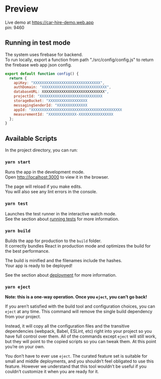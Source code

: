 # Preview
Live demo  at https://car-hire-demo.web.app  
pin: 9460

## Running in test mode
The system uses firebase for backend.  
To run locally, export a function from path "./src/config/config.js" to return the firebase web app json config.
```js
export default function config() {
  return {
    apiKey: "XXXXXXXXXXXXXXXXXXXXXXXXXXXXXXX",
    authDomain: "XXXXXXXXXXXXXXXXXXXXXXXXXXXXXX",
    databaseURL: XXXXXXXXXXXXXXXXXXXXXXXXXXXXX",
    projectId: "XXXXXXXXXXXXXXXXXXXXXXXXXXXXX
    storageBucket: "XXXXXXXXXXXXXXXXXX
    messagingSenderId: "XXXXXXXXXXXXXX
    appId: "XXXXXXXXXXXXXXXXXXXXXXXXXXXXXXXXXXXXXXXXXX
    measurementId: "XXXXXXXXXXXXX-XXXXXXXXXXXXXXXX
  };
}
```

## Available Scripts

In the project directory, you can run:

### `yarn start`

Runs the app in the development mode.\
Open [http://localhost:3000](http://localhost:3000) to view it in the browser.

The page will reload if you make edits.\
You will also see any lint errors in the console.

### `yarn test`

Launches the test runner in the interactive watch mode.\
See the section about [running tests](https://facebook.github.io/create-react-app/docs/running-tests) for more information.

### `yarn build`

Builds the app for production to the `build` folder.\
It correctly bundles React in production mode and optimizes the build for the best performance.

The build is minified and the filenames include the hashes.\
Your app is ready to be deployed!

See the section about [deployment](https://facebook.github.io/create-react-app/docs/deployment) for more information.

### `yarn eject`

**Note: this is a one-way operation. Once you `eject`, you can’t go back!**

If you aren’t satisfied with the build tool and configuration choices, you can `eject` at any time. This command will remove the single build dependency from your project.

Instead, it will copy all the configuration files and the transitive dependencies (webpack, Babel, ESLint, etc) right into your project so you have full control over them. All of the commands except `eject` will still work, but they will point to the copied scripts so you can tweak them. At this point you’re on your own.

You don’t have to ever use `eject`. The curated feature set is suitable for small and middle deployments, and you shouldn’t feel obligated to use this feature. However we understand that this tool wouldn’t be useful if you couldn’t customize it when you are ready for it.
